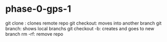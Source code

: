 # phase-0-gps-1
git clone : clones remote repo
git checkout: moves into another branch
git branch: shows local branchs
git checkout -b: creates and goes to new branch
rm -rf: remove repo